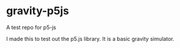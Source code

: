 # gravity-p5js
A test repo for p5-js

I made this to test out the p5.js library.
It is a basic gravity simulator.
<br>
